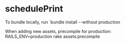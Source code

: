 # schedulePrint

To bundle locally, run `bundle install --without production

When adding new assets, precompile for production: RAILS_ENV=production rake assets:precompile
